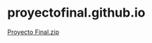 ﻿# proyectofinal.github.io
[Proyecto Final.zip](https://github.com/gdelgadoET35/proyectofinal.github.io/files/10502943/Proyecto.Final.zip)
